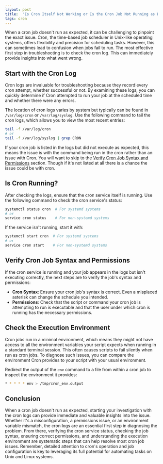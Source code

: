```yaml
---
layout: post
title:  "Is Cron Itself Not Working or Is the Cron Job Not Running as Expected?"
tags: cron
---
```


When a cron job doesn't run as expected, it can be challenging to pinpoint the exact issue. Cron, the time-based job scheduler in Unix-like operating systems, offers flexibility and precision for scheduling tasks. However, this can sometimes lead to confusion when jobs fail to run. The most effective first step in troubleshooting is to check the cron log. This can immediately provide insights into what went wrong.

## Start with the Cron Log

Cron logs are invaluable for troubleshooting because they record every cron attempt, whether successful or not. By examining these logs, you can quickly determine if Cron attempted to run your job at the scheduled time and whether there were any errors.

The location of cron logs varies by system but typically can be found in `/var/log/cron` or `/var/log/syslog`. Use the following command to tail the cron logs, which allows you to view the most recent entries:

```sh
tail -f /var/log/cron
# or
tail -f /var/log/syslog | grep CRON
```

If your cron job is listed in the logs but did not execute as expected, this means the issue is with the command being run in the cron rather than an issue with Cron. You will want to skip to the [Verify Cron Job Syntax and Permissions](##verify-cron-job-syntax-and-permissions) section. Though if it's not listed at all there is a chance the issue could be with cron.

## Is Cron Running?

After checking the logs, ensure that the cron service itself is running. Use the following command to check the cron service's status:

```sh
systemctl status cron  # For systemd systems
# or
service cron status    # For non-systemd systems
```

If the service isn't running, start it with:

```sh
systemctl start cron  # For systemd systems
# or
service cron start    # For non-systemd systems
```

## Verify Cron Job Syntax and Permissions

If the cron service is running and your job appears in the logs but isn't executing correctly, the next steps are to verify the job's syntax and permissions:

- **Cron Syntax**: Ensure your cron job's syntax is correct. Even a misplaced asterisk can change the schedule you intended.
- **Permissions**: Check that the script or command your cron job is attempting to run is executable and that the user under which cron is running has the necessary permissions.

## Check the Execution Environment

Cron jobs run in a minimal environment, which means they might not have access to all the environment variables your script expects when running in a standard terminal session. This often causes scripts to fail silently when run as cron jobs. To diagnose such issues, you can compare the environment Cron provides to your script with your usual environment.

Redirect the output of the `env` command to a file from within a cron job to inspect the environment it provides:

```sh
* * * * * env > /tmp/cron_env.output
```

## Conclusion

When a cron job doesn't run as expected, starting your investigation with the cron logs can provide immediate and valuable insights into the issue. Whether it's a misconfiguration, a permissions issue, or an environment variable mismatch, the cron logs are an essential first step in diagnosing the problem. From there, verifying the cron service status, checking the job syntax, ensuring correct permissions, and understanding the execution environment are systematic steps that can help resolve most cron job issues. Remember, detailed attention to cron's operation and job configuration is key to leveraging its full potential for automating tasks on Unix and Linux systems.